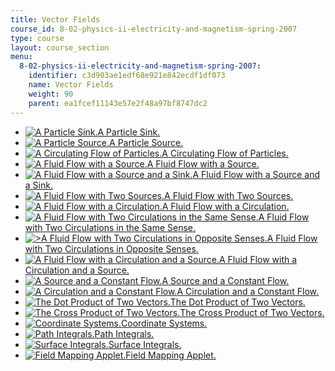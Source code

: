 ```yaml
---
title: Vector Fields
course_id: 8-02-physics-ii-electricity-and-magnetism-spring-2007
type: course
layout: course_section
menu:
  8-02-physics-ii-electricity-and-magnetism-spring-2007:
    identifier: c3d903ae1edf68e921e842ecdf1df073
    name: Vector Fields
    weight: 90
    parent: ea1fcef11143e57e2f48a97bf8747dc2
---
```

*   [![A Particle Sink.](/courses/physics/8-02-physics-ii-electricity-and-magnetism-spring-2007/visualizations/01partSinkThumb.jpg)A Particle Sink.](/ans7870/8/8.02T/f04/visualizations/vectorfields/01-particleSink/01-ParticleSink_320.html)
*   [![A Particle Source.](/courses/physics/8-02-physics-ii-electricity-and-magnetism-spring-2007/visualizations/02partSourceThumb.jpg)A Particle Source.](/ans7870/8/8.02T/f04/visualizations/vectorfields/02-particleSource/02-ParticleSource_320.html)
*   [![A Circulating Flow of Particles.](/courses/physics/8-02-physics-ii-electricity-and-magnetism-spring-2007/visualizations/03partCircThumb.jpg)A Circulating Flow of Particles.](/ans7870/8/8.02T/f04/visualizations/vectorfields/03-particleCirculate/03-PartCircMotion_320.html)
*   [![A Fluid Flow with a Source.](/courses/physics/8-02-physics-ii-electricity-and-magnetism-spring-2007/visualizations/04ffdivThumb.jpg)A Fluid Flow with a Source.](/ans7870/8/8.02T/f04/visualizations/vectorfields/04-FluidFlowDiv/04-div_320.html)
*   [![A Fluid Flow with a Source and a Sink.](/courses/physics/8-02-physics-ii-electricity-and-magnetism-spring-2007/visualizations/05divdiv01Thumb.jpg)A Fluid Flow with a Source and a Sink.](/ans7870/8/8.02T/f04/visualizations/vectorfields/05-FluidFlowDivDiv01/05-Divdiv1_320.html)
*   [![A Fluid Flow with Two Sources.](/courses/physics/8-02-physics-ii-electricity-and-magnetism-spring-2007/visualizations/06divdiv02Thumb.jpg)A Fluid Flow with Two Sources.](/ans7870/8/8.02T/f04/visualizations/vectorfields/06-FluidFlowDivDiv02/06-divdiv2_320.html)
*   [![A Fluid Flow with a Circulation.](/courses/physics/8-02-physics-ii-electricity-and-magnetism-spring-2007/visualizations/07ffcurlThumb.jpg)A Fluid Flow with a Circulation.](/ans7870/8/8.02T/f04/visualizations/vectorfields/07-FluidFlowCurl/07-Curl_320.html)
*   [![A Fluid Flow with Two Circulations in the Same Sense.](/courses/physics/8-02-physics-ii-electricity-and-magnetism-spring-2007/visualizations/08curlcurl01Thumb.jpg)A Fluid Flow with Two Circulations in the Same Sense.](/ans7870/8/8.02T/f04/visualizations/vectorfields/08-FluidFlowCurlCurl01/08-Curlcurl1_320.html)
*   [![ >A Fluid Flow with Two Circulations in Opposite Senses.](/courses/physics/8-02-physics-ii-electricity-and-magnetism-spring-2007/visualizations/09curlcurl02Thumb.jpg)A Fluid Flow with Two Circulations in Opposite Senses.](/ans7870/8/8.02T/f04/visualizations/vectorfields/09-FluidFlowCurlCurl02/09-Curlcurl2_320.html)
*   [![A Fluid Flow with a Circulation and a Source.](/courses/physics/8-02-physics-ii-electricity-and-magnetism-spring-2007/visualizations/10divcurlThumb.jpg)A Fluid Flow with a Circulation and a Source.](/ans7870/8/8.02T/f04/visualizations/vectorfields/10-FluidFlowDivCurl/10-divcurl_320.html)
*   [![A Source and a Constant Flow.](/courses/physics/8-02-physics-ii-electricity-and-magnetism-spring-2007/visualizations/11divconstThumb.jpg)A Source and a Constant Flow.](/ans7870/8/8.02T/f04/visualizations/vectorfields/11-FluidFlowDivConstant/11-divconstant_320.html)
*   [![A Circulation and a Constant Flow.](/courses/physics/8-02-physics-ii-electricity-and-magnetism-spring-2007/visualizations/12curlconstThumb.jpg)A Circulation and a Constant Flow.](/ans7870/8/8.02T/f04/visualizations/vectorfields/12-FluidFlowCurlConstant/12-curlconstant_320.html)
*   [![The Dot Product of Two Vectors.](/courses/physics/8-02-physics-ii-electricity-and-magnetism-spring-2007/visualizations/13dotprodThumb.jpg)The Dot Product of Two Vectors.](/ans7870/8/8.02T/f04/visualizations/vectorfields/13-DotProduct/13-dotprod320.html)
*   [![The Cross Product of Two Vectors.](/courses/physics/8-02-physics-ii-electricity-and-magnetism-spring-2007/visualizations/14crossprodThumb.jpg)The Cross Product of Two Vectors.](/ans7870/8/8.02T/f04/visualizations/vectorfields/14-CrossProduct/14-crossprod320.html)
*   [![Coordinate Systems.](/courses/physics/8-02-physics-ii-electricity-and-magnetism-spring-2007/visualizations/15coordsThumb.jpg)Coordinate Systems.](/ans7870/8/8.02T/f04/visualizations/vectorfields/15-CoordinateSystems/15-coords320.html)
*   [![Path Integrals.](/courses/physics/8-02-physics-ii-electricity-and-magnetism-spring-2007/visualizations/16pathintthumb.jpg)Path Integrals.](/ans7870/8/8.02T/f04/visualizations/vectorfields/16-pathintegrals/16-pathint320.html)
*   [![Surface Integrals.](/courses/physics/8-02-physics-ii-electricity-and-magnetism-spring-2007/visualizations/17surfintthumb.jpg)Surface Integrals.](/ans7870/8/8.02T/f04/visualizations/vectorfields/17-surfaceintegrals/17-surfaceInt320.html)
*   [![Field Mapping Applet.](/courses/physics/8-02-physics-ii-electricity-and-magnetism-spring-2007/visualizations/18licthumb.jpg)Field Mapping Applet.](/ans7870/8/8.02T/f04/visualizations/vectorfields/18-licapplet/18-lic320.html)
